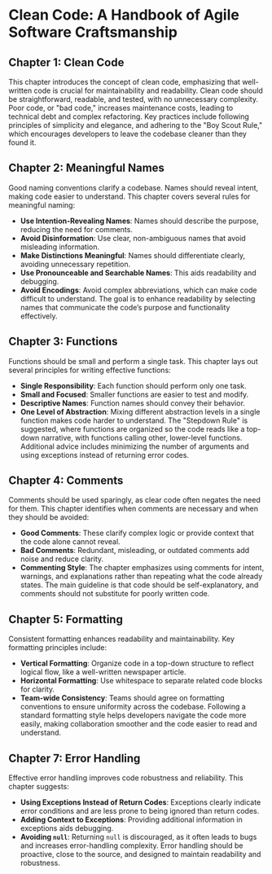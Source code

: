 # Clean Code: A Handbook of Agile Software Craftsmanship

## Chapter 1: Clean Code
This chapter introduces the concept of clean code, emphasizing that well-written code is crucial for maintainability and readability. Clean code should be straightforward, readable, and tested, with no unnecessary complexity. Poor code, or "bad code," increases maintenance costs, leading to technical debt and complex refactoring. Key practices include following principles of simplicity and elegance, and adhering to the "Boy Scout Rule," which encourages developers to leave the codebase cleaner than they found it.

## Chapter 2: Meaningful Names
Good naming conventions clarify a codebase. Names should reveal intent, making code easier to understand. This chapter covers several rules for meaningful naming:
- **Use Intention-Revealing Names**: Names should describe the purpose, reducing the need for comments.
- **Avoid Disinformation**: Use clear, non-ambiguous names that avoid misleading information.
- **Make Distinctions Meaningful**: Names should differentiate clearly, avoiding unnecessary repetition.
- **Use Pronounceable and Searchable Names**: This aids readability and debugging.
- **Avoid Encodings**: Avoid complex abbreviations, which can make code difficult to understand.
  The goal is to enhance readability by selecting names that communicate the code’s purpose and functionality effectively.

## Chapter 3: Functions
Functions should be small and perform a single task. This chapter lays out several principles for writing effective functions:
- **Single Responsibility**: Each function should perform only one task.
- **Small and Focused**: Smaller functions are easier to test and modify.
- **Descriptive Names**: Function names should convey their behavior.
- **One Level of Abstraction**: Mixing different abstraction levels in a single function makes code harder to understand.
  The "Stepdown Rule" is suggested, where functions are organized so the code reads like a top-down narrative, with functions calling other, lower-level functions. Additional advice includes minimizing the number of arguments and using exceptions instead of returning error codes.

## Chapter 4: Comments
Comments should be used sparingly, as clear code often negates the need for them. This chapter identifies when comments are necessary and when they should be avoided:
- **Good Comments**: These clarify complex logic or provide context that the code alone cannot reveal.
- **Bad Comments**: Redundant, misleading, or outdated comments add noise and reduce clarity.
- **Commenting Style**: The chapter emphasizes using comments for intent, warnings, and explanations rather than repeating what the code already states.
  The main guideline is that code should be self-explanatory, and comments should not substitute for poorly written code.

## Chapter 5: Formatting
Consistent formatting enhances readability and maintainability. Key formatting principles include:
- **Vertical Formatting**: Organize code in a top-down structure to reflect logical flow, like a well-written newspaper article.
- **Horizontal Formatting**: Use whitespace to separate related code blocks for clarity.
- **Team-wide Consistency**: Teams should agree on formatting conventions to ensure uniformity across the codebase.
  Following a standard formatting style helps developers navigate the code more easily, making collaboration smoother and the code easier to read and understand.

## Chapter 7: Error Handling
Effective error handling improves code robustness and reliability. This chapter suggests:
- **Using Exceptions Instead of Return Codes**: Exceptions clearly indicate error conditions and are less prone to being ignored than return codes.
- **Adding Context to Exceptions**: Providing additional information in exceptions aids debugging.
- **Avoiding `null`**: Returning `null` is discouraged, as it often leads to bugs and increases error-handling complexity.
  Error handling should be proactive, close to the source, and designed to maintain readability and robustness.
